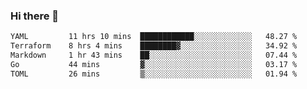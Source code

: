 ### Hi there 👋

<!--
**urzz/urzz** is a ✨ _special_ ✨ repository because its `README.md` (this file) appears on your GitHub profile.

Here are some ideas to get you started:

- 🔭 I’m currently working on ...
- 🌱 I’m currently learning ...
- 👯 I’m looking to collaborate on ...
- 🤔 I’m looking for help with ...
- 💬 Ask me about ...
- 📫 How to reach me: ...
- 😄 Pronouns: ...
- ⚡ Fun fact: ...
-->

<!--START_SECTION:waka-->

```txt
YAML         11 hrs 10 mins  ████████████░░░░░░░░░░░░░   48.27 %
Terraform    8 hrs 4 mins    ████████▓░░░░░░░░░░░░░░░░   34.92 %
Markdown     1 hr 43 mins    ██░░░░░░░░░░░░░░░░░░░░░░░   07.44 %
Go           44 mins         ▓░░░░░░░░░░░░░░░░░░░░░░░░   03.17 %
TOML         26 mins         ▒░░░░░░░░░░░░░░░░░░░░░░░░   01.94 %
```

<!--END_SECTION:waka-->
